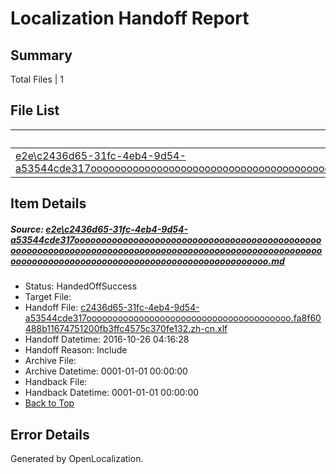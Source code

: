 # <a name='report-top'></a> Localization Handoff Report

## Summary
 Total Files | 1

## File List
 Source File | Status | Details 
 ----------- | ------ | ------- 
 [e2e\c2436d65-31fc-4eb4-9d54-a53544cde317oooooooooooooooooooooooooooooooooooooooooooooooooooooooooooooooooooooooooooooooooooooooooooooooooooooooooooooooooooooooooooooooooooooooooooooooooooooooo.md](https://github.com/OpenLocalizationTestOrg/ol-test0/blob/aa0be5cefb43ad9046684754a741c4d68eb836c6/e2e/c2436d65-31fc-4eb4-9d54-a53544cde317oooooooooooooooooooooooooooooooooooooooooooooooooooooooooooooooooooooooooooooooooooooooooooooooooooooooooooooooooooooooooooooooooooooooooooooooooooooooo.md) | HandedOffSuccess | [Details](#83623eca6beacb03534d6c35dcba735a25acb5552)

## Item Details
##### <a name='83623eca6beacb03534d6c35dcba735a25acb5552'></a> Source: [e2e\c2436d65-31fc-4eb4-9d54-a53544cde317oooooooooooooooooooooooooooooooooooooooooooooooooooooooooooooooooooooooooooooooooooooooooooooooooooooooooooooooooooooooooooooooooooooooooooooooooooooooo.md](https://github.com/OpenLocalizationTestOrg/ol-test0/blob/aa0be5cefb43ad9046684754a741c4d68eb836c6/e2e/c2436d65-31fc-4eb4-9d54-a53544cde317oooooooooooooooooooooooooooooooooooooooooooooooooooooooooooooooooooooooooooooooooooooooooooooooooooooooooooooooooooooooooooooooooooooooooooooooooooooooo.md)
* Status: HandedOffSuccess
* Target File: 
* Handoff File: [c2436d65-31fc-4eb4-9d54-a53544cde317ooooooooooooooooooooooooooooooooooooooo.fa8f60488b11674751200fb3ffc4575c370fe132.zh-cn.xlf](https://github.com/OpenLocalizationTestOrg/ol-test0-handoff/blob/28c62accd40fbd4f7f7f4e72c27779d9651318ee/ol-handoff/OpenLocalizationTestOrg/ol-test0-zhcn/shujia/ht/c2436d65-31fc-4eb4-9d54-a53544cde317ooooooooooooooooooooooooooooooooooooooo.fa8f60488b11674751200fb3ffc4575c370fe132.zh-cn.xlf)
* Handoff Datetime: 2016-10-26 04:16:28
* Handoff Reason: Include
* Archive File: 
* Archive Datetime: 0001-01-01 00:00:00
* Handback File: 
* Handback Datetime: 0001-01-01 00:00:00
* [Back to Top](#report-top)


## Error Details

Generated by OpenLocalization.
